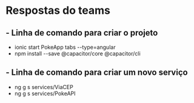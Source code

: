 # Respostas do teams

## - Linha de comando para criar o projeto 

* ionic start PokeApp tabs --type=angular
* npm install --save @capacitor/core @capacitor/cli

## - Linha de comando para criar um novo serviço 

* ng g s services/ViaCEP
* ng g s services/PokeAPI